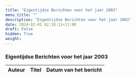 ```yaml
---
title: "Eigentijdse Berichten voor het jaar 2003"
menu_title: ""
description: "Eigentijdse Berichten voor het jaar 2003"
date: 2024-02-01 02:18:11+11:00
draft: False
hidden: True
weight: 
---
```

### Eigentijdse Berichten voor het jaar 2003

**Auteur** | **Titel** | **Datum van het bericht**
---|---|---
